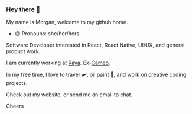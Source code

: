 ### Hey there 👋

My name is Morgan, welcome to my github home.
- 😄 Pronouns: she/her/hers

Software Developer interested in React, React Native, UI/UX, and general product work.

I am currently working at [Raya](https://www.rayatheapp.com). Ex-[Cameo](https://www.cameo.com).

In my free time, I love to travel 🛩, oil paint 🎨, and work on creative coding projects.

Check out my website, or send me an email to chat. 

Cheers
